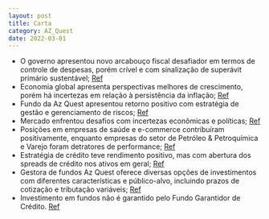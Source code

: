 ```yaml
---
layout: post
title: Carta
category: AZ_Quest
date: 2022-03-01
---
```


- O governo apresentou novo arcabouço fiscal desafiador em termos de controle de despesas, porém crível e com sinalização de superávit primário sustentável;
<a href="#" onclick="search_on_pdf('O governo apresentou o arcabouço fiscal para substituir o teto de gastos, caracterizado por impor l')">Ref</a>
- Economia global apresenta perspectivas melhores de crescimento, porém há incertezas em relação à persistência da inflação;
<a href="#" onclick="search_on_pdf('ESTRATÉGIA MACRO A economia global tem apresentado perspectivas melhores em termos de crescimento ')">Ref</a>
- Fundo da Az Quest apresentou retorno positivo com estratégia de gestão e gerenciamento de riscos;
<a href="#" onclick="search_on_pdf('resultado de 2,66% e o fundo AZ Quest Multi PWR, versão arrojada da estratégia Macro e que busca um')">Ref</a>
- Mercado enfrentou desafios com incertezas econômicas e políticas;
<a href="#" onclick="search_on_pdf('estrutura de gerenciamento de risco, que nos ajudou a navegar pela volatilidade do mercado. Ao lon')">Ref</a>
- Posições em empresas de saúde e e-commerce contribuíram positivamente, enquanto empresas do setor de Petróleo & Petroquímica e Varejo foram detratores de performance;
<a href="#" onclick="search_on_pdf('empresas dos setores de Petróleo & Petroquímica e Varejo foram os maiores detratores de performance')">Ref</a>
- Estratégia de crédito teve rendimento positivo, mas com abertura dos spreads de crédito nos ativos em geral;
<a href="#" onclick="search_on_pdf('Na estratégia de debêntures em CDI tivemos mais um mês de abertura dos spreads de crédito nos ativo')">Ref</a>
- Gestora de fundos Az Quest oferece diversas opções de investimentos com diferentes características e público-alvo, incluindo prazos de cotização e tributação variáveis;
<a href="#" onclick="search_on_pdf('para seus cotistas. AZ QUEST AÇÕES FIC FIA (07.279.657/0001-89): ações livre, tributação renda vari')">Ref</a>
- Investimento em fundos não é garantido pelo Fundo Garantidor de Crédito.
<a href="#" onclick="search_on_pdf('como parte integrante de suas políticas de investimento. Tais estratégias, da forma como são adotada')">Ref</a>
